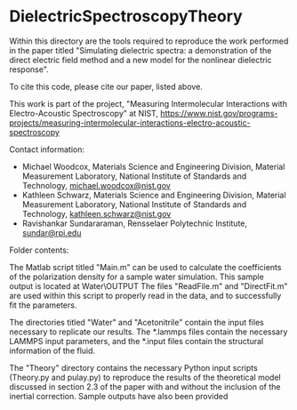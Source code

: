# DielectricSpectroscopyTheory

Within this directory are the tools required to reproduce the work performed in the paper titled "Simulating dielectric spectra: a demonstration of the direct electric field method and a new model for the nonlinear dielectric response".  

To cite this code, please cite our paper, listed above.

This work is part of the project, "Measuring Intermolecular Interactions with Electro-Acoustic Spectroscopy" at NIST, https://www.nist.gov/programs-projects/measuring-intermolecular-interactions-electro-acoustic-spectroscopy

Contact information:

  - Michael Woodcox, Materials Science and Engineering Division, Material Measurement Laboratory, National Institute of Standards and Technology, michael.woodcox@nist.gov
  - Kathleen Schwarz, Materials Science and Engineering Division, Material Measurement Laboratory, National Institute of Standards and Technology, kathleen.schwarz@nist.gov
  - Ravishankar Sundararaman, Rensselaer Polytechnic Institute, sundar@rpi.edu


Folder contents:

The Matlab script titled "Main.m" can be used to calculate the coefficients of the polarization density for a sample water simulation. This sample output is located at Water\OUTPUT
The files "ReadFile.m" and "DirectFit.m" are used within this script to properly read in the data, and to successfully fit the parameters.

The directories titled "Water" and "Acetonitrile" contain the input files necessary to replicate our results. The *.lammps files contain the necessary LAMMPS input parameters, and the *.input files contain the structural information of the fluid.

The "Theory" directory contains the necessary Python input scripts (Theory.py and pulay.py) to reproduce the results of the theoretical model discussed in section 2.3 of the paper with and without the inclusion of the inertial correction. Sample outputs have also been provided

